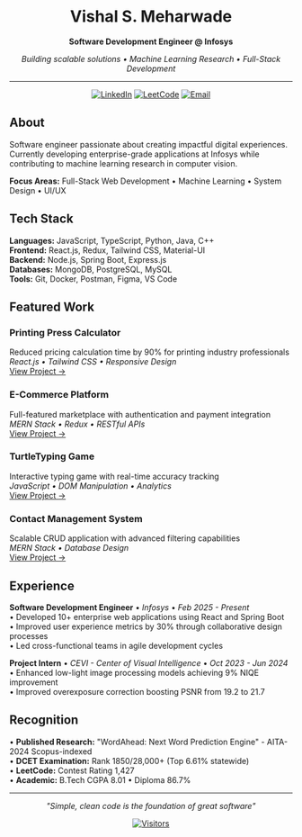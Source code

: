 <div align="center">

# Vishal S. Meharwade

**Software Development Engineer @ Infosys**

*Building scalable solutions • Machine Learning Research • Full-Stack Development*

---

[![LinkedIn](https://img.shields.io/badge/-LinkedIn-0A66C2?style=flat&logo=linkedin&logoColor=white)](https://www.linkedin.com/in/vishalmeharwade)
[![LeetCode](https://img.shields.io/badge/-LeetCode-FFA116?style=flat&logo=leetcode&logoColor=white)](https://leetcode.com/vishal-sm)
[![Email](https://img.shields.io/badge/-Email-EA4335?style=flat&logo=gmail&logoColor=white)](mailto:vishalmeharwade1@gmail.com)

</div>

## About

Software engineer passionate about creating impactful digital experiences. Currently developing enterprise-grade applications at Infosys while contributing to machine learning research in computer vision.

**Focus Areas:** Full-Stack Web Development • Machine Learning • System Design • UI/UX

## Tech Stack

**Languages:** JavaScript, TypeScript, Python, Java, C++  
**Frontend:** React.js, Redux, Tailwind CSS, Material-UI  
**Backend:** Node.js, Spring Boot, Express.js  
**Databases:** MongoDB, PostgreSQL, MySQL  
**Tools:** Git, Docker, Postman, Figma, VS Code

## Featured Work

### Printing Press Calculator
Reduced pricing calculation time by 90% for printing industry professionals  
*React.js • Tailwind CSS • Responsive Design*  
[View Project →](https://github.com/Vishal-Meharwade/printing-press-working)

### E-Commerce Platform
Full-featured marketplace with authentication and payment integration  
*MERN Stack • Redux • RESTful APIs*  
[View Project →](https://github.com/Vishal-Meharwade/Ecommerce-)

### TurtleTyping Game
Interactive typing game with real-time accuracy tracking  
*JavaScript • DOM Manipulation • Analytics*  
[View Project →](https://github.com/Vishal-Meharwade/TurtleTyping)

### Contact Management System
Scalable CRUD application with advanced filtering capabilities  
*MERN Stack • Database Design*  
[View Project →](https://github.com/Vishal-Meharwade/contact-management-system)

## Experience

**Software Development Engineer** • *Infosys* • *Feb 2025 - Present*  
• Developed 10+ enterprise web applications using React and Spring Boot  
• Improved user experience metrics by 30% through collaborative design processes  
• Led cross-functional teams in agile development cycles

**Project Intern** • *CEVI - Center of Visual Intelligence* • *Oct 2023 - Jun 2024*  
• Enhanced low-light image processing models achieving 9% NIQE improvement  
• Improved overexposure correction boosting PSNR from 19.2 to 21.7

## Recognition

• **Published Research:** "WordAhead: Next Word Prediction Engine" - AITA-2024 Scopus-indexed  
• **DCET Examination:** Rank 1850/28,000+ (Top 6.61% statewide)  
• **LeetCode:** Contest Rating 1,427  
• **Academic:** B.Tech CGPA 8.01 • Diploma 86.7%

---

<div align="center">

*"Simple, clean code is the foundation of great software"*

[![Visitors](https://visitor-badge.laobi.icu/badge?page_id=Vishal-Meharwade)](https://github.com/Vishal-Meharwade)

</div>
